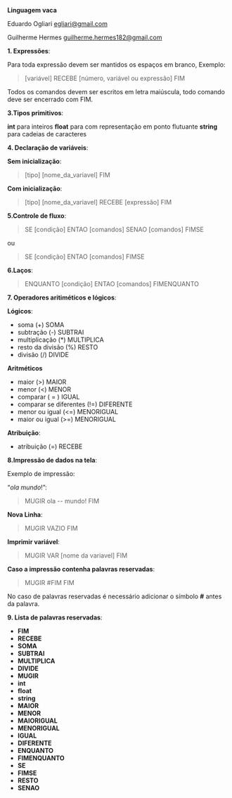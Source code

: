 **Linguagem vaca**

Eduardo Ogliari   egliari@gmail.com

Guilherme Hermes guilherme.hermes182@gmail.com

**1. Expressões**:

Para toda expressão devem ser mantidos os espaços em branco,
Exemplo:

>[variável] RECEBE [número, variável ou expressão] FIM

Todos os comandos devem ser escritos em letra maiúscula, todo comando deve ser encerrado com FIM.

**3.Tipos primitivos**:

**int** para inteiros
**float** para com representação em ponto flutuante
**string** para cadeias de caracteres

**4. Declaração de variáveis**:

**Sem inicialização**:

>[tipo] [nome_da_variavel] FIM


**Com inicialização**:

>[tipo] [nome_da_variavel] RECEBE [expressão] FIM


**5.Controle de fluxo**:

>SE [condição] ENTAO 
>        [comandos]
>SENAO
>        [comandos]
>FIMSE

ou

>    SE [condição] ENTAO
>        [comandos]
>    FIMSE

**6.Laços**:

>    ENQUANTO [condição] ENTAO
>        [comandos]
>FIMENQUANTO


**7. Operadores aritiméticos e lógicos**:


**Lógicos**:


- soma (+)  SOMA
- subtração (-)  SUBTRAI
- multiplicação (*)  MULTIPLICA
- resto da divisão (%)  RESTO
- divisão (/)  DIVIDE


**Aritméticos**


- maior (>)  MAIOR
- menor (<)  MENOR
- comparar ( = )  IGUAL
- comparar se diferentes (!=)  DIFERENTE
- menor ou igual (<=)  MENORIGUAL
- maior ou igual (>=)   MENORIGUAL


**Atribuição**:


- atribuição (=) RECEBE


**8.Impressão de dados na tela**:

Exemplo de impressão:

“*ola mundo*!”:
>MUGIR ola -- mundo! FIM

**Nova Linha**:

>MUGIR VAZIO FIM

**Imprimir variável**:

>MUGIR VAR [nome da variavel] FIM


**Caso a impressão contenha palavras reservadas**:

>MUGIR #FIM FIM

No caso de palavras reservadas é necessário adicionar o símbolo **#** antes da palavra.

**9. Lista de palavras reservadas**:

- **FIM**
- **RECEBE**
- **SOMA**
- **SUBTRAI**
- **MULTIPLICA**
- **DIVIDE**
- **MUGIR**
- **int**
- **float**
- **string**
- **MAIOR**
- **MENOR**
- **MAIORIGUAL**
- **MENORIGUAL**
- **IGUAL**
- **DIFERENTE**
- **ENQUANTO**
- **FIMENQUANTO**
- **SE**
- **FIMSE**
- **RESTO**
- **SENAO**
